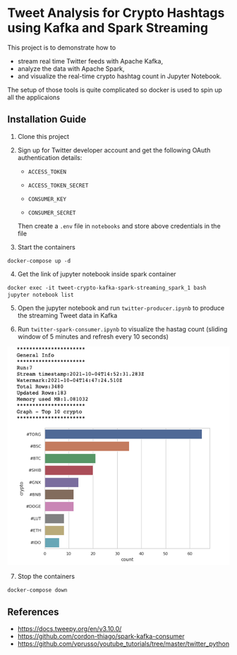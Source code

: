 # Tweet Analysis for Crypto Hashtags using Kafka and Spark Streaming
This project is to demonstrate how to
- stream real time Twitter feeds with Apache Kafka,
- analyze the data with Apache Spark,
- and visualize the real-time crypto hashtag count in Jupyter Notebook. 

The setup of those tools is quite complicated so docker is used to spin up all the applicaions

## Installation Guide
1. Clone this project
2. Sign up for Twitter developer account and get the following OAuth authentication details:
    - `ACCESS_TOKEN`

    - `ACCESS_TOKEN_SECRET`

    - `CONSUMER_KEY`

    - `CONSUMER_SECRET`

    Then create a `.env` file in `notebooks` and store above credentials in the file
3. Start the containers
```
docker-compose up -d
```
4. Get the link of jupyter notebook inside spark container
```
docker exec -it tweet-crypto-kafka-spark-streaming_spark_1 bash
jupyter notebook list
```
5. Open the jupyter notebook and run `twitter-producer.ipynb` to produce the streaming Tweet data in Kafka

6. Run `twitter-spark-consumer.ipynb` to visualize the hastag count (sliding window of 5 minutes and refresh every 10 seconds)
<img src="docs/images/crypto_hastags_count.png" alt="drawing" width="540"/>

7. Stop the containers
```
docker-compose down
```

## References
- https://docs.tweepy.org/en/v3.10.0/
- https://github.com/cordon-thiago/spark-kafka-consumer
- https://github.com/vprusso/youtube_tutorials/tree/master/twitter_python



